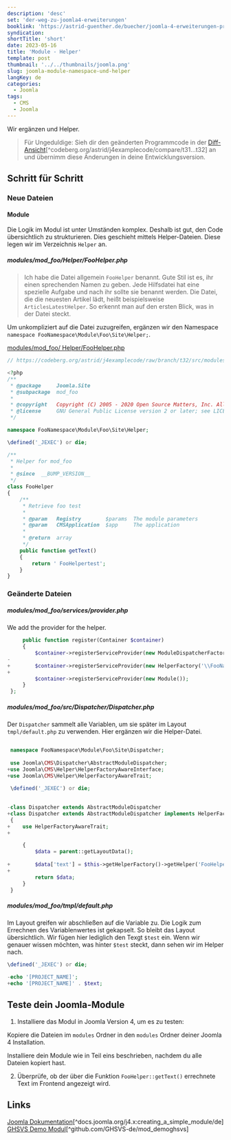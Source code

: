 ```yaml
---
description: 'desc'
set: 'der-weg-zu-joomla4-erweiterungen'
booklink: 'https://astrid-guenther.de/buecher/joomla-4-erweiterungen-programmieren'
syndication:
shortTitle: 'short'
date: 2023-05-16
title: 'Module - Helper'
template: post
thumbnail: '../../thumbnails/joomla.png'
slug: joomla-module-namespace-und-helper
langKey: de
categories:
  - Joomla
tags:
  - CMS
  - Joomla
---
```












Wir ergänzen und Helper.<!-- \index{Modul!Helper} -->

> Für Ungeduldige: Sieh dir den geänderten Programmcode in der [Diff-Ansicht](https://codeberg.org/astrid/j4examplecode/compare/t31...t32)[^codeberg.org/astrid/j4examplecode/compare/t31...t32] an und übernimm diese Änderungen in deine Entwicklungsversion.

## Schritt für Schritt

### Neue Dateien

#### Module

Die Logik im Modul ist unter Umständen komplex. Deshalb ist gut, den Code übersichtlich zu strukturieren. Dies geschieht mittels Helper-Dateien. Diese legen wir im Verzeichnis `Helper` an.

<!-- prettier-ignore -->
##### modules/mod_foo/Helper/FooHelper.php

> Ich habe die Datei allgemein `FooHelper` benannt. Gute Stil ist es, ihr einen sprechenden Namen zu geben. Jede Hilfsdatei hat eine spezielle Aufgabe und nach ihr sollte sie benannt werden. Die Datei, die die neuesten Artikel lädt, heißt beispielsweise `ArticlesLatestHelper`. So erkennt man auf den ersten Blick, was in der Datei steckt.

Um unkompliziert auf die Datei zuzugreifen, ergänzen wir den Namespace `namespace FooNamespace\Module\Foo\Site\Helper;`.

[modules/mod_foo/ Helper/FooHelper.php](https://codeberg.org/astrid/j4examplecode/src/branch/t32/src/modules/mod_foo/src/Helper/FooHelper.php)

```php
// https://codeberg.org/astrid/j4examplecode/raw/branch/t32/src/modules/mod_foo/src/Helper/FooHelper.php

<?php
/**
 * @package     Joomla.Site
 * @subpackage  mod_foo
 *
 * @copyright   Copyright (C) 2005 - 2020 Open Source Matters, Inc. All rights reserved.
 * @license     GNU General Public License version 2 or later; see LICENSE.txt
 */

namespace FooNamespace\Module\Foo\Site\Helper;

\defined('_JEXEC') or die;

/**
 * Helper for mod_foo
 *
 * @since  __BUMP_VERSION__
 */
class FooHelper
{
	/**
	 * Retrieve foo test
	 *
	 * @param   Registry        $params  The module parameters
	 * @param   CMSApplication  $app     The application
	 *
	 * @return  array
	 */
	public function getText()
	{
		return ' FooHelpertest';
	}
}

```

### Geänderte Dateien

<!-- prettier-ignore -->
##### modules/mod_foo/services/provider.php

We add the provider for the helper.

```php {diff}
     public function register(Container $container)
     {
         $container->registerServiceProvider(new ModuleDispatcherFactory('\\FooNamespace\\Module\\Foo'));
-
+        $container->registerServiceProvider(new HelperFactory('\\FooNamespace\\Module\\Foo\\Site\\Helper'));
+ 
         $container->registerServiceProvider(new Module());
     }
 };
```

<!-- prettier-ignore -->
##### modules/mod_foo/src/Dispatcher/Dispatcher.php

Der `Dispatcher` sammelt alle Variablen, um sie später im Layout `tmpl/default.php` zu verwenden. Hier ergänzen wir die Helper-Datei.

```php {diff}

 namespace FooNamespace\Module\Foo\Site\Dispatcher;
 
 use Joomla\CMS\Dispatcher\AbstractModuleDispatcher;
+use Joomla\CMS\Helper\HelperFactoryAwareInterface;
+use Joomla\CMS\Helper\HelperFactoryAwareTrait;
 
 \defined('_JEXEC') or die;
 

-class Dispatcher extends AbstractModuleDispatcher
+class Dispatcher extends AbstractModuleDispatcher implements HelperFactoryAwareInterface
 {
+    use HelperFactoryAwareTrait;
+

     {
         $data = parent::getLayoutData();
 
+        $data['text'] = $this->getHelperFactory()->getHelper('FooHelper')->getText();
+
         return $data;
     }
 }

```

<!-- prettier-ignore -->
##### modules/mod_foo/tmpl/default.php

Im Layout greifen wir abschließen auf die Variable zu. Die Logik zum Errechnen des Variablenwertes ist gekapselt. So bleibt das Layout übersichtlich. Wir fügen hier lediglich den Texgt `$test` ein. Wenn wir genauer wissen möchten, was hinter `$test` steckt, dann sehen wir im Helper nach.

```php {diff}
\defined('_JEXEC') or die;

-echo '[PROJECT_NAME]';
+echo '[PROJECT_NAME]' . $text;
```

## Teste dein Joomla-Module

1. Installiere das Modul in Joomla Version 4, um es zu testen:

Kopiere die Dateien im `modules` Ordner in den `modules` Ordner deiner Joomla 4 Installation.

Installiere dein Module wie in Teil eins beschrieben, nachdem du alle Dateien kopiert hast.

2. Überprüfe, ob der über die Funktion `FooHelper::getText()` errechnete Text im Frontend angezeigt wird.

## Links

[Joomla Dokumentation](https://docs.joomla.org/J4.x:Creating_a_Simple_Module/de)[^docs.joomla.org/j4.x:creating_a_simple_module/de]
[GHSVS Demo Modul](https://github.com/GHSVS-de/mod_demoghsvs)[^github.com/GHSVS-de/mod_demoghsvs]
<img src="https://vg08.met.vgwort.de/na/5c01f557afd24e3e8c499ba5f1286700" width="1" height="1" alt="">
